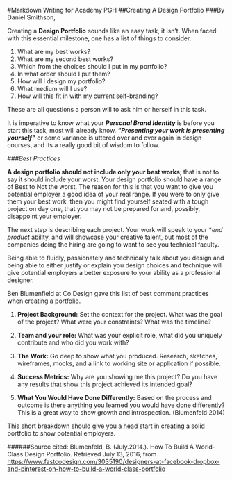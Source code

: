 #Markdown Writing for Academy PGH
##Creating A Design Portfolio
###By Daniel Smithson,

Creating a **Design Portfolio** sounds like an easy task, it isn’t. When faced with this essential milestone, one has a list of things to consider.

1.	What are my best works?
2.	What are my second best works?
3.	Which from the choices should I put in my portfolio?
4.	In what order should I put them?
5.	How will I design my portfolio?
6.	What medium will I use?
7.	How will this fit in with my current self-branding?


These are all questions a person will to ask him or herself in this task.


It is imperative to know what your __*Personal Brand Identity*__ is before you start this task, most will already know.
__*"Presenting your work is presenting yourself"*__ or some variance is uttered over and over again in design courses, and its a really good bit of wisdom to follow.

###*Best Practices*

**A design portfolio should not include only your best works**; that is not to say it should include your worst.  Your design portfolio should have a range of Best to Not the worst. The reason for this is that you want to give you potential employer a good idea of your real range.  If you were to only give them your best work, then you might find yourself seated with a tough project on day one, that you may not be prepared for and, possibly, disappoint your employer. 

The next step is describing each project.  Your work will speak to your **end product* ability, and will showcase your creative talent, but most of the companies doing the hiring are going to want to see you technical faculty.  

Being able to fluidly, passionately and technically talk about you design and being able to either justify or explain you design choices and technique will give potential employers a better exposure to your ability as a professional designer.


Ben Blumenfield at Co.Design gave this list of best comment practices when creating a portfolio.

1. **Project Background:** Set the context for the project. What was the goal of the project? What were your constraints? What was the timeline?

2. **Team and your role:** What was your explicit role, what did you uniquely contribute and who did you work with?

3. **The Work:** Go deep to show what you produced. Research, sketches, wireframes, mocks, and a link to working site or application if possible.

4. **Success Metrics:** Why are you showing me this project? Do you have any results that show this project achieved its intended goal?

5. **What You Would Have Done Differently:** Based on the process and outcome is there anything you learned you would have done differently? This is a great way to show growth and introspection. (Blumenfeld 2014)

This short breakdown should give you a head start in creating a solid portfolio to show potential employers.

######Source cited:
Blumenfeld, B. (July.2014.). How To Build A World-Class Design Portfolio. Retrieved July 13, 2016, from https://www.fastcodesign.com/3035190/designers-at-facebook-dropbox-and-pinterest-on-how-to-build-a-world-class-portfolio



